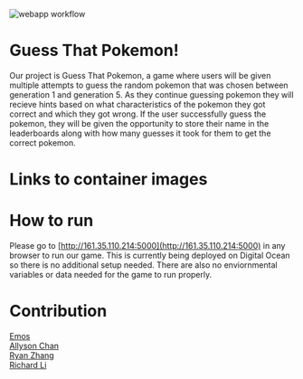 ![webapp workflow](https://github.com/software-students-fall2023/5-final-project-sst5/actions/workflows/build.yml/badge.svg)

# Guess That Pokemon!

Our project is Guess That Pokemon, a game where users will be given multiple attempts to guess the random pokemon that was chosen between generation 1 and generation 5. As they continue guessing pokemon they will recieve hints based on what characteristics of the pokemon they got correct and which they got wrong. If the user successfully guess the pokemon, they will be given the opportunity to store their name in the leaderboards along with how many guesses it took for them to get the correct pokemon.

# Links to container images

# How to run

Please go to [http://161.35.110.214:5000](http://161.35.110.214:5000) in any browser to run our game. This is currently being deployed on Digital Ocean so there is no additional setup needed. There are also no enviornmental variables or data needed for the game to run properly.

# Contribution

[Emos](https://github.com/Capksz) \
[Allyson Chan](https://github.com/tinybitofheaven) \
[Ryan Zhang](https://github.com/CouriersRyan) \
[Richard Li](https://github.com/Silver1793)
